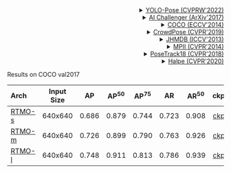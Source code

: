 <!-- [ALGORITHM] -->

<details>
<summary align="right"><a href="https://arxiv.org/abs/2204.06806">YOLO-Pose (CVPRW'2022)</a></summary>

```bibtex
@inproceedings{maji2022yolo,
  title={Yolo-pose: Enhancing yolo for multi person pose estimation using object keypoint similarity loss},
  author={Maji, Debapriya and Nagori, Soyeb and Mathew, Manu and Poddar, Deepak},
  booktitle={Proceedings of the IEEE/CVF Conference on Computer Vision and Pattern Recognition},
  pages={2637--2646},
  year={2022}
}
```

</details>

<!-- [DATASET] -->

<details>
<summary align="right"><a href="https://arxiv.org/abs/1711.06475">AI Challenger (ArXiv'2017)</a></summary>

```bibtex
@article{wu2017ai,
  title={Ai challenger: A large-scale dataset for going deeper in image understanding},
  author={Wu, Jiahong and Zheng, He and Zhao, Bo and Li, Yixin and Yan, Baoming and Liang, Rui and Wang, Wenjia and Zhou, Shipei and Lin, Guosen and Fu, Yanwei and others},
  journal={arXiv preprint arXiv:1711.06475},
  year={2017}
}
```

</details>

<details>
<summary align="right"><a href="https://link.springer.com/chapter/10.1007/978-3-319-10602-1_48">COCO (ECCV'2014)</a></summary>

```bibtex
@inproceedings{lin2014microsoft,
  title={Microsoft coco: Common objects in context},
  author={Lin, Tsung-Yi and Maire, Michael and Belongie, Serge and Hays, James and Perona, Pietro and Ramanan, Deva and Doll{\'a}r, Piotr and Zitnick, C Lawrence},
  booktitle={European conference on computer vision},
  pages={740--755},
  year={2014},
  organization={Springer}
}
```

</details>

<details>
<summary align="right"><a href="http://openaccess.thecvf.com/content_CVPR_2019/html/Li_CrowdPose_Efficient_Crowded_Scenes_Pose_Estimation_and_a_New_Benchmark_CVPR_2019_paper.html">CrowdPose (CVPR'2019)</a></summary>

```bibtex
@article{li2018crowdpose,
  title={CrowdPose: Efficient Crowded Scenes Pose Estimation and A New Benchmark},
  author={Li, Jiefeng and Wang, Can and Zhu, Hao and Mao, Yihuan and Fang, Hao-Shu and Lu, Cewu},
  journal={arXiv preprint arXiv:1812.00324},
  year={2018}
}
```

</details>

<details>
<summary align="right"><a href="https://www.cv-foundation.org/openaccess/content_iccv_2013/html/Jhuang_Towards_Understanding_Action_2013_ICCV_paper.html">JHMDB (ICCV'2013)</a></summary>

```bibtex
@inproceedings{Jhuang:ICCV:2013,
  title = {Towards understanding action recognition},
  author = {H. Jhuang and J. Gall and S. Zuffi and C. Schmid and M. J. Black},
  booktitle = {International Conf. on Computer Vision (ICCV)},
  month = Dec,
  pages = {3192-3199},
  year = {2013}
}
```

</details>

<details>
<summary align="right"><a href="http://openaccess.thecvf.com/content_cvpr_2014/html/Andriluka_2D_Human_Pose_2014_CVPR_paper.html">MPII (CVPR'2014)</a></summary>

```bibtex
@inproceedings{andriluka14cvpr,
  author = {Mykhaylo Andriluka and Leonid Pishchulin and Peter Gehler and Schiele, Bernt},
  title = {2D Human Pose Estimation: New Benchmark and State of the Art Analysis},
  booktitle = {IEEE Conference on Computer Vision and Pattern Recognition (CVPR)},
  year = {2014},
  month = {June}
}
```

</details>

<details>
<summary align="right"><a href="http://openaccess.thecvf.com/content_cvpr_2018/html/Andriluka_PoseTrack_A_Benchmark_CVPR_2018_paper.html">PoseTrack18 (CVPR'2018)</a></summary>

```bibtex
@inproceedings{andriluka2018posetrack,
  title={Posetrack: A benchmark for human pose estimation and tracking},
  author={Andriluka, Mykhaylo and Iqbal, Umar and Insafutdinov, Eldar and Pishchulin, Leonid and Milan, Anton and Gall, Juergen and Schiele, Bernt},
  booktitle={Proceedings of the IEEE Conference on Computer Vision and Pattern Recognition},
  pages={5167--5176},
  year={2018}
}
```

</details>

<details>
<summary align="right"><a href="https://arxiv.org/abs/2004.00945">Halpe (CVPR'2020)</a></summary>

```bibtex
@inproceedings{li2020pastanet,
  title={PaStaNet: Toward Human Activity Knowledge Engine},
  author={Li, Yong-Lu and Xu, Liang and Liu, Xinpeng and Huang, Xijie and Xu, Yue and Wang, Shiyi and Fang, Hao-Shu and Ma, Ze and Chen, Mingyang and Lu, Cewu},
  booktitle={CVPR},
  year={2020}
}
```

</details>

Results on COCO val2017

| Arch                               | Input Size |  AP   | AP<sup>50</sup> | AP<sup>75</sup> |  AR   | AR<sup>50</sup> |                ckpt                |                log                |                onnx                |
| :--------------------------------- | :--------: | :---: | :-------------: | :-------------: | :---: | :-------------: | :--------------------------------: | :-------------------------------: | :--------------------------------: |
| [RTMO-s](/configs/body_2d_keypoint/rtmo/body7/rtmo-s_8xb32-600e_body7-640x640.py) |  640x640   | 0.686 |      0.879      |      0.744      | 0.723 |      0.908      | [ckpt](https://download.openmmlab.com/mmpose/v1/projects/rtmo/rtmo-s_8xb32-600e_body7-640x640-dac2bf74_20231211.pth) | [log](https://download.openmmlab.com/mmpose/v1/projects/rtmo/rtmo-s_8xb32-600e_body7-640x640_20231211.json) | [onnx](https://download.openmmlab.com/mmpose/v1/projects/rtmo/onnx_sdk/rtmo-s_8xb32-600e_body7-640x640-dac2bf74_20231211.zip) |
| [RTMO-m](/configs/body_2d_keypoint/rtmo/body7/rtmo-m_16xb16-600e_body7-640x640.py) |  640x640   | 0.726 |      0.899      |      0.790      | 0.763 |      0.926      | [ckpt](https://download.openmmlab.com/mmpose/v1/projects/rtmo/rtmo-m_16xb16-600e_body7-640x640-39e78cc4_20231211.pth) | [log](https://download.openmmlab.com/mmpose/v1/projects/rtmo/rtmo-m_16xb16-600e_body7-640x640_20231211.json) | [onnx](https://download.openmmlab.com/mmpose/v1/projects/rtmo/onnx_sdk/rtmo-m_16xb16-600e_body7-640x640-39e78cc4_20231211.zip) |
| [RTMO-l](/configs/body_2d_keypoint/rtmo/body7/rtmo-l_16xb16-600e_body7-640x640.py) |  640x640   | 0.748 |      0.911      |      0.813      | 0.786 |      0.939      | [ckpt](https://download.openmmlab.com/mmpose/v1/projects/rtmo/rtmo-l_16xb16-600e_body7-640x640-b37118ce_20231211.pth) | [log](https://download.openmmlab.com/mmpose/v1/projects/rtmo/rtmo-l_16xb16-600e_body7-640x640_20231211.json) | [onnx](https://download.openmmlab.com/mmpose/v1/projects/rtmo/onnx_sdk/rtmo-l_16xb16-600e_body7-640x640-b37118ce_20231211.zip) |
